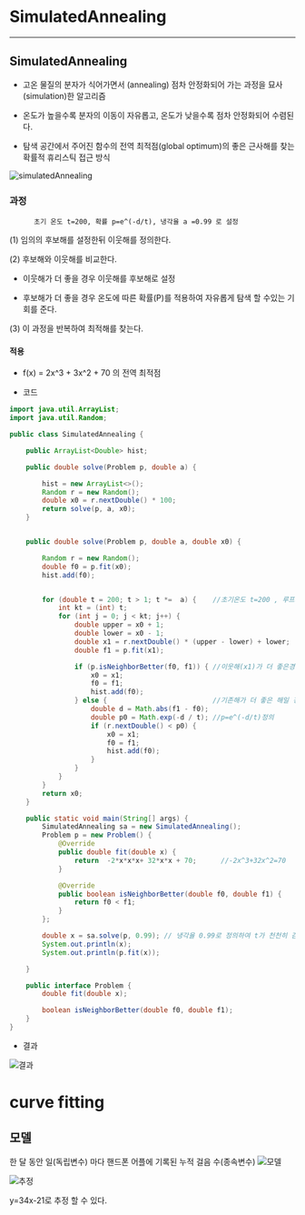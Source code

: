 
# SimulatedAnnealing

---------


## SimulatedAnnealing 

- 고온 물질의 분자가 식어가면서 (annealing) 점차 안정화되어 가는 과정을 묘사(simulation)한 알고리즘

- 온도가 높을수록 분자의 이동이 자유롭고, 온도가 낮을수록 점차 안정화되어 수렴된다.

- 탐색 공간에서 주어진 함수의 전역 최적점(global optimum)의 좋은 근사해를 찾는 확률적 휴리스틱 접근 방식

![simulatedAnnealing](https://user-images.githubusercontent.com/81538527/121649050-1e49df00-cad3-11eb-9f40-4990158ccbdb.png)




### 과정
          초기 온도 t=200, 확률 p=e^(-d/t), 냉각율 a =0.99 로 설정

(1) 임의의 후보해를 설정한뒤 이웃해를 정의한다.

(2) 후보해와 이웃해를 비교한다.
  - 이웃해가 더 좋을 경우
     이웃해를 후보해로 설정
     
  - 후보해가 더 좋을 경우
     온도에 따른 확률(P)를 적용하여 자유롭게 탐색 할 수있는 기회를 준다.

(3) 이 과정을 반복하여 최적해를 찾는다.



#### 적용

- f(x) = 2x^3 + 3x^2 + 70 의 전역 최적점 

- 코드
```java
import java.util.ArrayList;
import java.util.Random;

public class SimulatedAnnealing {

    public ArrayList<Double> hist;

    public double solve(Problem p, double a) {

        hist = new ArrayList<>();
        Random r = new Random();
        double x0 = r.nextDouble() * 100;
        return solve(p, a, x0);
    }


    public double solve(Problem p, double a, double x0) {

        Random r = new Random();
        double f0 = p.fit(x0);
        hist.add(f0);


        for (double t = 200; t > 1; t *=  a) {    //초기온도 t=200 , 루프가 끝날때마다 t를 냉각율(a)을 곱하여 새로운 t를 정의
            int kt = (int) t;
            for (int j = 0; j < kt; j++) {
                double upper = x0 + 1;
                double lower = x0 - 1;
                double x1 = r.nextDouble() * (upper - lower) + lower;
                double f1 = p.fit(x1);

                if (p.isNeighborBetter(f0, f1)) { //이웃해(x1)가 더 좋은경우 이웃해를 현재해(x0)로 변경
                    x0 = x1;
                    f0 = f1;
                    hist.add(f0);
                } else {                          //기존해가 더 좋은 해일 경우
                    double d = Math.abs(f1 - f0);
                    double p0 = Math.exp(-d / t); //p=e^(-d/t)정의
                    if (r.nextDouble() < p0) {
                        x0 = x1;
                        f0 = f1;
                        hist.add(f0);
                    }
                }
            }
        }
        return x0;
    }

    public static void main(String[] args) {
        SimulatedAnnealing sa = new SimulatedAnnealing();
        Problem p = new Problem() {
            @Override
            public double fit(double x) {
                return  -2*x*x*x+ 32*x*x + 70;      //-2x^3+32x^2=70
            }

            @Override
            public boolean isNeighborBetter(double f0, double f1) {
                return f0 < f1;
            }
        };

        double x = sa.solve(p, 0.99); // 냉각율 0.99로 정의하여 t가 천천히 감소
        System.out.println(x);
        System.out.println(p.fit(x));

    }

    public interface Problem {
        double fit(double x);

        boolean isNeighborBetter(double f0, double f1);
    }
}
```




- 결과

![결과](https://user-images.githubusercontent.com/81538527/121649288-6832c500-cad3-11eb-901e-6818ae06fb41.png)



# curve fitting


## 모델


한 달 동안 일(독립변수) 마다 핸드폰 어플에 기록된 누적 걸음 수(종속변수)
![모델](https://user-images.githubusercontent.com/81538527/121650008-1474ab80-cad4-11eb-8f2a-6c0bf3f56a74.jpg)





![추정](https://user-images.githubusercontent.com/81538527/121650135-3b32e200-cad4-11eb-968d-464239980045.png")

y=34x-21로 추정 할 수 있다.








